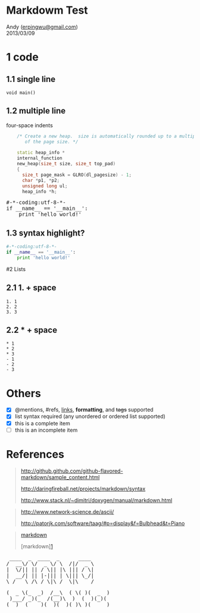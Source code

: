 Markdowm Test
========
Andy (erpingwu@gmail.com)
<br/>2013/03/09


# 1 code
## 1.1 single line
`void main()`

## 1.2 multiple line
four-space indents
```cpp
	/* Create a new heap.  size is automatically rounded up to a multiple
	   of the page size. */
	
	static heap_info *
	internal_function
	new_heap(size_t size, size_t top_pad)
	{
	  size_t page_mask = GLRO(dl_pagesize) - 1; 
	  char *p1, *p2;
	  unsigned long ul;
	  heap_info *h;
```


<pre>
#-*-coding:utf-8-*-
if __name__ == '__main__':
    print 'hello world!'
</pre>

## 1.3 syntax highlight?
```python
#-*-coding:utf-8-*-
if __name__ == '__main__':
    print 'hello world!'
```

#2 Lists
## 2.1 1. + space
	1. 1
	2. 2
	3. 3
## 2.2 * + space
	* 1
	* 2
	* 3
	- 1
	- 2
	- 3

# Others
- [x] @mentions, #refs, [links](), **formatting**, and <del>tags</del> supported
- [x] list syntax required (any unordered or ordered list supported)
- [x] this is a complete item
- [ ] this is an incomplete item

# References
>http://github.github.com/github-flavored-markdown/sample_content.html
>
>http://daringfireball.net/projects/markdown/syntax
>
>http://www.stack.nl/~dimitri/doxygen/manual/markdown.html

>http://www.network-science.de/ascii/
>
>http://patorjk.com/software/taag/#p=display&f=Bulbhead&t=Piano

>[markdown](http://wowubuntu.com/markdown/ "markdown")
>
>[markdown][1](http://wowubuntu.com/markdown/ "markdown")

<pre>
 ____  _  ____  _      ____ 
/  __\/ \/  _ \/ \  /|/  _ \
|  \/|| || / \|| |\ ||| / \|
|  __/| || |-||| | \||| \_/|
\_/   \_/\_/ \|\_/  \|\____/
</pre>
          
<pre>
(  _ \(_  _)  /__\  ( \( )(  _  )
 )___/ _)(_  /(__)\  )  (  )(_)(
(__)  (____)(__)(__)(_)\_)(_____)
</pre>


